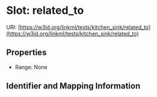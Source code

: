 # Slot: related_to

URI: [https://w3id.org/linkml/tests/kitchen_sink/related_to](https://w3id.org/linkml/tests/kitchen_sink/related_to)



<!-- no inheritance hierarchy -->


## Properties

 * Range: None



## Identifier and Mapping Information






